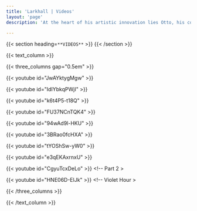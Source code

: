 ```yaml
---
title: 'Larkhall | Videos'
layout: 'page'
description: 'At the heart of his artistic innovation lies Otto, his computer co-performer. Otto isn’t just your ordinary AI; it’s a virtuoso in its own right. With the remarkable ability to decipher the intricate musical nuances within a song, Otto translates them into stunning visuals that dance in perfect harmony with the sound. Imagine being able to not just hear, but actually see the music, with astonishing precision and creativity.'

---
```


{{< section heading=`**VIDEOS**` >}}
{{< /section >}}

{{< text_column >}}

{{< three_columns gap="0.5em" >}}

{{< youtube id="JwAYktygMgw" >}} <!-- Overview -->

{{< youtube id="IdIYbkqPWjI" >}} <!-- TOF -->

{{< youtube id="k6t4P5-t18Q" >}} <!-- Cascade -->

{{< youtube id="FU37NCnTQK4" >}} <!-- River's Tent -->

{{< youtube id="94wAd9l-HKU" >}} <!-- Light from other days -->

{{< youtube id="3BRao0fcHXA" >}} <!-- Sailing the Farm -->

{{< youtube id="tYOShSw-yW0" >}} <!-- Tides -->

{{< youtube id="e3qEKAxrnxU" >}} <!-- Times -->

<!-- {{< youtube id="xhRWTEsTOp8" >}} M&T -->

{{< youtube id="CgyuTcxDeLo" >}} <!-- Part 2 >

{{< youtube id="HNE06D-ElJk" >}} <!-- Violet Hour >

<!-- {{< youtube id="iY-fqIP_G3E" >}} Uncertain Times -->

<!-- {{< youtube id="ot7Vx0-m5Qo" >}} Astronomia -->


<!-- {{< youtube id="Rxf3QRzjUhQ" >}} <!-- Interview -- > -->

{{< /three_columns >}}

{{< /text_column >}}

